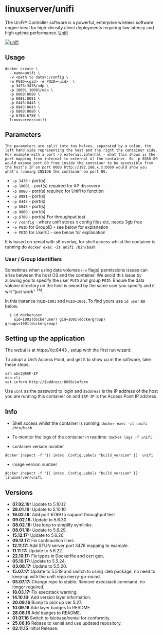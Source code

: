 [appurl]: https://www.ubnt.com/enterprise/#unifi

# linuxserver/unifi

The UniFi® Controller software is a powerful, enterprise wireless software engine ideal for high-density client deployments requiring low latency and high uptime performance. [Unifi](https://www.ubnt.com/enterprise/#unifi)

[![unifi](https://raw.githubusercontent.com/linuxserver/docker-templates/master/linuxserver.io/img/unifi-banner.png)][appurl]

## Usage

```
docker create \
  --name=unifi \
  -v <path to data>:/config \
  -e PGID=<gid> -e PUID=<uid>  \
  -p 3478:3478/udp \
  -p 10001:10001/udp \
  -p 8080:8080 \
  -p 8081:8081 \
  -p 8443:8443 \
  -p 8843:8843 \
  -p 8880:8880 \
  -p 6789:6789 \
  linuxserver/unifi
```

## Parameters

`The parameters are split into two halves, separated by a colon, the left hand side representing the host and the right the container side.
For example with a port -p external:internal - what this shows is the port mapping from internal to external of the container.
So -p 8080:80 would expose port 80 from inside the container to be accessible from the host's IP on port 8080
http://192.168.x.x:8080 would show you what's running INSIDE the container on port 80.`


* `-p 3478` - port(s)
* `-p 10001` - port(s) required for AP discovery
* `-p 8080` - port(s) required for Unifi to function
* `-p 8081` - port(s)
* `-p 8443` - port(s)
* `-p 8843` - port(s)
* `-p 8880` - port(s)
* `-p 6789` - port(s) For throughput test
* `-v /config` - where unifi stores it config files etc, needs 3gb free
* `-e PGID` for GroupID - see below for explanation
* `-e PUID` for UserID - see below for explanation

It is based on xenial with s6 overlay, for shell access whilst the container is running do `docker exec -it unifi /bin/bash`.

### User / Group Identifiers

Sometimes when using data volumes (`-v` flags) permissions issues can arise between the host OS and the container. We avoid this issue by allowing you to specify the user `PUID` and group `PGID`. Ensure the data volume directory on the host is owned by the same user you specify and it will "just work" <sup>TM</sup>.

In this instance `PUID=1001` and `PGID=1001`. To find yours use `id user` as below:

```
  $ id dockeruser
    uid=1001(dockeruser) gid=1001(dockergroup) groups=1001(dockergroup)
```

## Setting up the application

The webui is at https://ip:8443 , setup with the first run wizard.

To adopt a Unifi Access Point, and get it to show up in the software, take these steps:

```
ssh ubnt@$AP-IP
mca-cli
set-inform http://$address:8080/inform
```

Use `ubnt` as the password to login and `$address` is the IP address of the host you are running this container on and `$AP-IP` is the Access Point IP address.

## Info

* Shell access whilst the container is running: `docker exec -it unifi /bin/bash`
* To monitor the logs of the container in realtime: `docker logs -f unifi`


* container version number

`docker inspect -f '{{ index .Config.Labels "build_version" }}' unifi`

* image version number

`docker inspect -f '{{ index .Config.Labels "build_version" }}' linuxserver/unifi`


## Versions

+ **07.02.19:** Update to 5.10.12
+ **28.01.19:** Update to 5.10.10
+ **19.02.18:** Add port 6789 to support throughput test
+ **09.02.18:** Update to 5.6.30.
+ **08.02.18:** Use loop to simplify symlinks.
+ **08.01.18:** Update to 5.6.29.
+ **15.12.17:** Update to 5.6.26.
+ **09.12.17:** Fix continuation lines.
+ **12.11.17:** Add STUN server port 3478 mapping to example.
+ **11.11.17:** Update to 5.6.22.
+ **22.10.17:** Fix typos in Dockerfile and cert gen.
+ **05.10.17:** Update to 5.5.24.
+ **03.08.17:** Update to 5.5.20.
+ **15.07.17:** Update to 5.5.19 and switch to using .deb package, no need to keep up with the unifi repo merry-go-round.
+ **05.07.17:** Change repo to stable. Remove execstack command, no longer required.
+ **18.03.17:** Fix execstack warning.
+ **14.10.16:** Add version layer information.
+ **20.09.16** Bump to pick up ver 5.27.
+ **10.09.16** Add layer badges to README.
+ **28.08.16** Add badges to README.
+ **01.07.16** Switch to lsiobase/xenial for conformity.
+ **25.06.16** Rebase to xenial and use updated repository.
+ **02.11.15** Initial Release.
